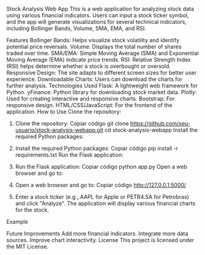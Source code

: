 Stock Analysis Web App
This is a web application for analyzing stock data using various financial indicators. Users can input a stock ticker symbol, and the app will generate visualizations for several technical indicators, including Bollinger Bands, Volume, SMA, EMA, and RSI.

Features
Bollinger Bands: Helps visualize stock volatility and identify potential price reversals.
Volume: Displays the total number of shares traded over time.
SMA/EMA: Simple Moving Average (SMA) and Exponential Moving Average (EMA) indicate price trends.
RSI: Relative Strength Index (RSI) helps determine whether a stock is overbought or oversold.
Responsive Design: The site adapts to different screen sizes for better user experience.
Downloadable Charts: Users can download the charts for further analysis.
Technologies Used
Flask: A lightweight web framework for Python.
yFinance: Python library for downloading stock market data.
Plotly: Used for creating interactive and responsive charts.
Bootstrap: For responsive design.
HTML/CSS/JavaScript: For the frontend of the application.
How to Use
Clone the repository:

1. Clone the repository:
Copiar código
git clone https://github.com/seu-usuario/stock-analysis-webapp.git
cd stock-analysis-webapp
Install the required Python packages:

2. Install the required Python packages:
Copiar código
pip install -r requirements.txt
Run the Flask application:

3. Run the Flask application:
Copiar código
python app.py
Open a web browser and go to:

4. Open a web browser and go to:
Copiar código
http://127.0.0.1:5000/

5. Enter a stock ticker (e.g., AAPL for Apple or PETR4.SA for Petrobras) and click "Analyze". The application will display various financial charts for the stock.

Example

Future Improvements
Add more financial indicators.
Integrate more data sources.
Improve chart interactivity.
License
This project is licensed under the MIT License.
